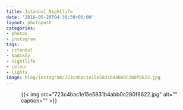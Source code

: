 ```yaml
---
title: Istanbul Nightlife
date: '2016-05-28T04:30:50+00:00'
layout: photopost
categories:
- photos
- instagram
tags:
- istanbul
- kadıköy
- nightlife
- colour
- lights
image: blog/instagram/723c4bac1e15e5831b4abb0c280f8622.jpg
---
```


<figure class="photo photo--square">
  {{< img src="723c4bac1e15e5831b4abb0c280f8622.jpg" alt="" caption="" >}}

</figure>



